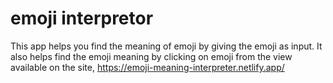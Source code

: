 # emoji interpretor

This app helps you find the meaning of emoji by giving the emoji as input.
It also helps find the emoji meaning by clicking on emoji from the view available on the site, https://emoji-meaning-interpreter.netlify.app/

